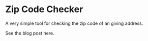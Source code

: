 # Zip Code Checker

A very simple tool for checking the zip code of an giving address.

See the blog post here.